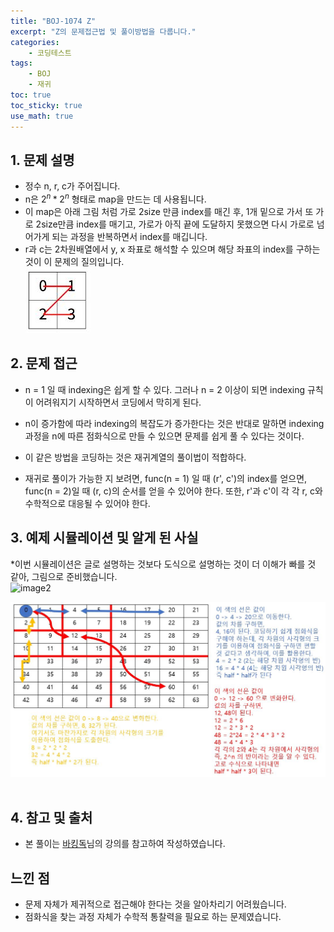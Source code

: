 ```yaml
---
title: "BOJ-1074 Z"
excerpt: "Z의 문제접근법 및 풀이방법을 다룹니다."
categories:
    - 코딩테스트
tags:
    - BOJ
    - 재귀
toc: true
toc_sticky: true
use_math: true
---
```


## 1. 문제 설명<br/>
* 정수 n, r, c가 주어집니다.
* n은 $2^n * 2^n$ 형태로 map을 만드는 데 사용됩니다.<br/>
* 이 map은 아래 그림 처럼 가로 2size 만큼 index를 매긴 후, 1개 밑으로 가서 또 가로 2size만큼 index를 매기고, 가로가 아직 끝에 도달하지 못했으면 다시 가로로 넘어가게 되는 과정을 반복하면서 index를 매깁니다.<br/>
* r과 c는 2차원배열에서 y, x 좌표로 해석할 수 있으며 해당 좌표의 index를 구하는 것이 이 문제의 질의입니다.<br/>
![image1](https://github.com/Falconno7/Falconno7.github.io/blob/master/_posts/image/boj1074_0.JPG)

## 2. 문제 접근<br/>
* n = 1 일 때 indexing은 쉽게 할 수 있다. 그러나 n = 2 이상이 되면 indexing 규칙이 어려워지기 시작하면서 코딩에서 막히게 된다. 

* n이 증가함에 따라 indexing의 복잡도가 증가한다는 것은 반대로 말하면 indexing과정을 n에 따른 점화식으로 만들 수 있으면 문제를 쉽게 풀 수 있다는 것이다.

* 이 같은 방법을 코딩하는 것은 재귀계열의 풀이법이 적합하다.

* 재귀로 풀이가 가능한 지 보려면, func(n = 1) 일 때 (r', c')의 index를 얻으면, func(n = 2)일 때 (r, c)의 순서를 얻을 수 있어야 한다. 또한, r'과 c'이 각 각 r, c와 수학적으로 대응될 수 있어야 한다.

## 3. 예제 시뮬레이션 및 알게 된 사실
*이번 시뮬레이션은 글로 설명하는 것보다 도식으로 설명하는 것이 더 이해가 빠를 것 같아, 그림으로 준비했습니다.<br/>
![image2](https://github.com/Falconno7/Falconno7.github.io/blob/master/_posts/image/boj1074_4.JPG)
<br/>

![image3](https://github.com/Falconno7/Falconno7.github.io/blob/master/_posts/image/boj1074_5.JPG)
<br/>
<br/>

## 4. 참고 및 출처
* 본 풀이는 [바킹독](https://baaaaaaaaaaaaaaaaaaaaaaarkingdog.tistory.com/943?category=773649)님의 강의를 참고하여 작성하였습니다.<br/>

## 느낀 점
* 문제 자체가 제귀적으로 접근해야 한다는 것을 알아차리기 어려웠습니다.
* 점화식을 찾는 과정 자체가 수학적 통찰력을 필요로 하는 문제였습니다.